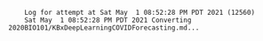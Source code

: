         Log for attempt at Sat May  1 08:52:28 PM PDT 2021 (12560)
        Sat May  1 08:52:28 PM PDT 2021 Converting 2020BIO101/KBxDeepLearningCOVIDForecasting.md...
